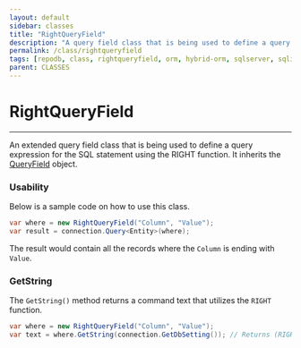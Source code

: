 ```yaml
---
layout: default
sidebar: classes
title: "RightQueryField"
description: "A query field class that is being used to define a query expression for the SQL statement using the RIGHT function."
permalink: /class/rightqueryfield
tags: [repodb, class, rightqueryfield, orm, hybrid-orm, sqlserver, sqlite, mysql, postgresql]
parent: CLASSES
---
```


# RightQueryField

---

An extended query field class that is being used to define a query expression for the SQL statement using the RIGHT function. It inherits the [QueryField](/class/queryfield) object.

### Usability

Below is a sample code on how to use this class.

```csharp
var where = new RightQueryField("Column", "Value");
var result = connection.Query<Entity>(where);
```

The result would contain all the records where the `Column` is ending with `Value`.

### GetString

The `GetString()` method returns a command text that utilizes the `RIGHT` function.

```csharp
var where = new RightQueryField("Column", "Value");
var text = where.GetString(connection.GetDbSetting()); // Returns (RIGHT([Column]) = @Column)
```
